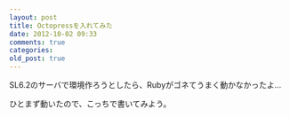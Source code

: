 ```yaml
---
layout: post
title: Octopressを入れてみた
date: 2012-10-02 09:33
comments: true
categories: 
old_post: true
---
```

SL6.2のサーバで環境作ろうとしたら、Rubyがゴネてうまく動かなかったよ…

ひとまず動いたので、こっちで書いてみよう。

